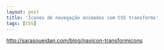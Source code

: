 ```yaml
---
layout: post
title: 'Ícones de navegação animados com CSS transforms'
tags: [CSS]
---
```


<http://sarasoueidan.com/blog/navicon-transformicons>
